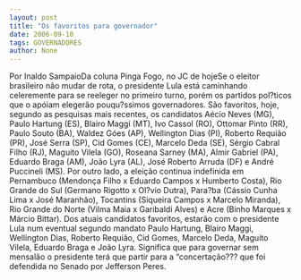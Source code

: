 ```yaml
---
layout: post
title: "Os favoritos para governador"
date: 2006-09-10
tags: GOVERNADORES
author: None
---
```

Por Inaldo SampaioDa coluna Pinga Fogo, no JC de hojeSe o eleitor brasileiro não mudar de rota, o presidente Lula está caminhando celeremente para se reeleger no primeiro turno, porém os partidos pol?ticos que o apóiam elegerão pouqu?ssimos governadores. São favoritos, hoje, segundo as pesquisas mais recentes, os candidatos Aécio Neves (MG), Paulo Hartung (ES), Blairo Maggi (MT), Ivo Cassol (RO), Ottomar Pinto (RR), Paulo Souto (BA), Waldez Góes (AP), Wellington Dias (PI), Roberto Requião (PR), José Serra (SP), Cid Gomes (CE), Marcelo Deda (SE), Sérgio Cabral Filho (RJ), Maguito Vilela (GO), Roseana Sarney (MA), Almir Gabriel (PA), Eduardo Braga (AM), João Lyra (AL), José Roberto Arruda (DF) e André Puccineli (MS). Por outro lado, a eleição continua indefinida em Pernambuco (Mendonça Filho x Eduardo Campos x Humberto Costa), Rio Grande do Sul (Germano Rigotto x Ol?vio Dutra), Para?ba (Cássio Cunha Lima x José Maranhão), Tocantins (Siqueira Campos x Marcelo Miranda), Rio Grande do Norte (Vilma Maia x Garibaldi Alves) e Acre (Binho Marques x Márcio Bittar). Dos atuais candidatos favoritos, estarão com o presidente Lula num eventual segundo mandato Paulo Hartung, Blairo Maggi, Wellington Dias, Roberto Requião, Cid Gomes, Marcelo Deda, Maguito Vilela, Eduardo Braga e João Lyra. Significa que para governar sem mensalão o presidente terá que partir para a “concertação??? que foi defendida no Senado por Jefferson Peres. 